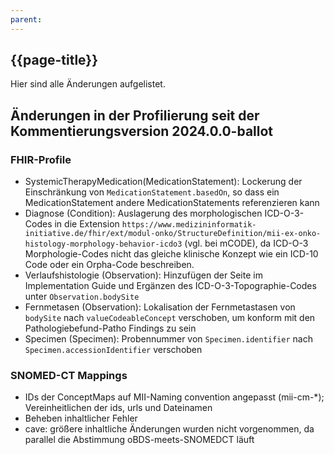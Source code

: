 ```yaml
---
parent: 
---
```


## {{page-title}}
Hier sind  alle Änderungen aufgelistet. 


## Änderungen in der Profilierung seit der Kommentierungsversion 2024.0.0-ballot
### FHIR-Profile
- SystemicTherapyMedication(MedicationStatement): Lockerung der Einschränkung von `MedicationStatement.basedOn`, so dass ein MedicationStatement andere MedicationStatements referenzieren kann
- Diagnose (Condition): Auslagerung des morphologischen ICD-O-3-Codes in die Extension `https://www.medizininformatik-initiative.de/fhir/ext/modul-onko/StructureDefinition/mii-ex-onko-histology-morphology-behavior-icdo3` (vgl. bei mCODE), da ICD-O-3 Morphologie-Codes nicht das gleiche klinische Konzept wie ein ICD-10 Code oder ein Orpha-Code beschreiben.   
- Verlaufshistologie (Observation): Hinzufügen der Seite im Implementation Guide und Ergänzen des ICD-O-3-Topographie-Codes unter `Observation.bodySite` 
- Fernmetasen (Observation): Lokalisation der Fernmetastasen von `bodySite` nach `valueCodeableConcept` verschoben, um konform mit den Pathologiebefund-Patho Findings zu sein 
- Specimen (Specimen): Probennummer von `Specimen.identifier` nach `Specimen.accessionIdentifier` verschoben

### SNOMED-CT Mappings
- IDs der ConceptMaps auf MII-Naming convention angepasst (mii-cm-*); Vereinheitlichen der ids, urls und Dateinamen 
- Beheben inhaltlicher Fehler 
- cave: größere inhaltliche Änderungen wurden nicht vorgenommen, da parallel die Abstimmung oBDS-meets-SNOMEDCT läuft 
